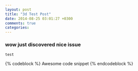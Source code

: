 ```yaml
---
layout: post
title: "3d Test Post"
date: 2014-08-25 03:01:27 +0300
comments: true
categories: 
---
```


### wow just discovered nice issue

```
test 
```


{% codeblock %}
Awesome code snippet
{% endcodeblock %}